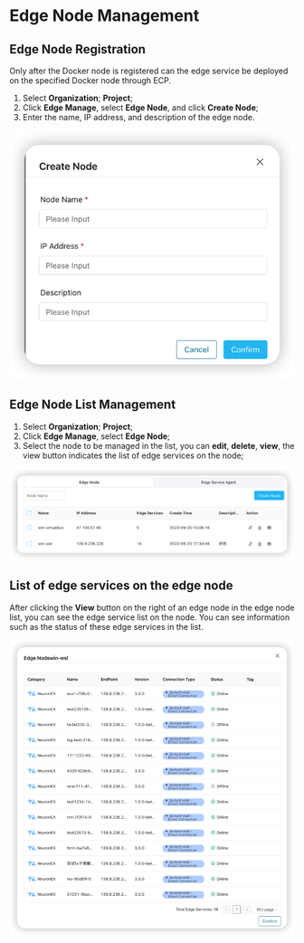 # Edge Node Management

## Edge Node Registration
Only after the Docker node is registered can the edge service be deployed on the specified Docker node through ECP.

1. Select **Organization**; **Project**;
2. Click **Edge Manage**, select **Edge Node**, and click **Create Node**;
3. Enter the name, IP address, and description of the edge node.

![docker_node_registry](./_assets/docker_node_registry.png)


## Edge Node List Management
1. Select **Organization**; **Project**;
2. Click **Edge Manage**, select **Edge Node**;
3. Select the node to be managed in the list, you can **edit**, **delete**, **view**, the view button indicates the list of edge services on the node;

![docker_node_list](./_assets/docker_node_list.png)


## List of edge services on the edge node
After clicking the **View** button on the right of an edge node in the edge node list, you can see the edge service list on the node.
You can see information such as the status of these edge services in the list.

![docker_node_service_list](./_assets/docker_node_edge_service_list.png)
 













